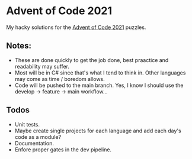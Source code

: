 # Advent of Code 2021

My hacky solutions for the [Advent of Code 2021](https://adventofcode.com/2021) puzzles.  

## Notes:  

* These are done quickly to get the job done, best praactice and readability may suffer.  
* Most will be in C# since that's what I tend to think in. Other languages may come as time / boredom allows.  
* Code will be pushed to the main branch. Yes, I know I should use the develop -> feature -> main workflow...  

## Todos  

* Unit tests.  
* Maybe create single projects for each language and add each day's code as a module?  
* Documentation.  
* Enfore proper gates in the dev pipeline.  
